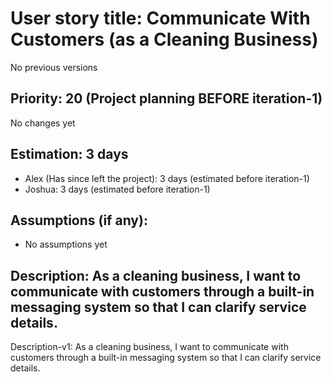 # User story title: Communicate With Customers (as a Cleaning Business)
No previous versions

## Priority: 20 (Project planning BEFORE iteration-1)
No changes yet

## Estimation: 3 days
* Alex (Has since left the project): 3 days (estimated before iteration-1)
* Joshua: 3 days (estimated before iteration-1)

## Assumptions (if any):
* No assumptions yet

## Description: As a cleaning business, I want to communicate with customers through a built-in messaging system so that I can clarify service details.
Description-v1: As a cleaning business, I want to communicate with customers through a built-in messaging system so that I can clarify service details.